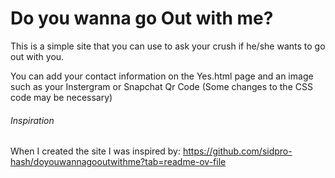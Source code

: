 # Do you wanna go Out with me?
This is a simple site that you can use
to ask your crush if he/she wants to go out with you.

You can add your contact information on the Yes.html page
and an image such as your Instergram or Snapchat Qr Code
(Some changes to the CSS code may be necessary)

###### Inspiration
When I created the site I was inspired by:
https://github.com/sidpro-hash/doyouwannagooutwithme?tab=readme-ov-file